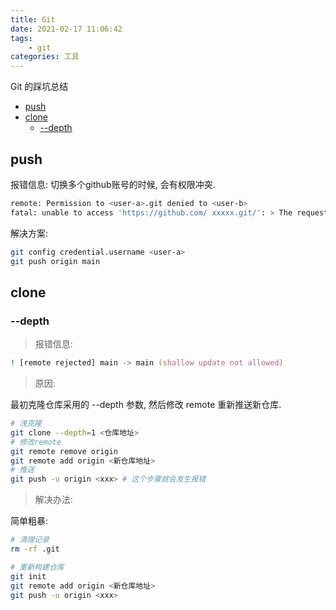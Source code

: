```yaml
---
title: Git
date: 2021-02-17 11:06:42
tags:
    - git
categories: 工具
---
```


Git 的踩坑总结

<!-- more -->

- [push](#push)
- [clone](#clone)
  - [--depth](#--depth)

## push

报错信息: 切换多个github账号的时候, 会有权限冲突.

```zsh
remote: Permission to <user-a>.git denied to <user-b>
fatal: unable to access 'https://github.com/ xxxxx.git/': > The requested URL returned error: 403
```

解决方案:

```zsh
git config credential.username <user-a>
git push origin main
```

## clone

### --depth

> 报错信息:

```zsh
! [remote rejected] main -> main (shallow update not allowed)
```

> 原因: 

最初克隆仓库采用的 --depth 参数, 然后修改 remote 重新推送新仓库.

```zsh
# 浅克隆
git clone --depth=1 <仓库地址>
# 修改remote
git remote remove origin
git remote add origin <新仓库地址>
# 推送
git push -u origin <xxx> # 这个步骤就会发生报错
```

> 解决办法:

简单粗暴:

```zsh
# 清理记录
rm -rf .git

# 重新构建仓库
git init
git remote add origin <新仓库地址>
git push -u origin <xxx>
```
